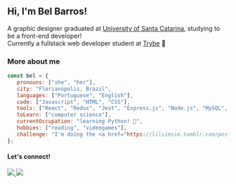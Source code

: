 <h2>Hi, I'm Bel Barros!</h2>
<p>A graphic designer graduated at <a href="https://ufsc.br/">University of Santa Catarina</a>, studying to be a front-end developer! <br />
  Currently a fullstack web developer student at <a href="https://github.com/betrybe">Trybe</a> 💚</p>

<h3>More about me</h3>

```javascript
const bel = {
   pronouns: ["she", "her"],
   city: "Florianópolis, Brazil",
   languages: ["Portuguese", "English"],
   code: ["Javascript", "HTML", "CSS"],
   tools: ["React", "Redux", "Jest", "Express.js", "Node.js", "MySQL", "Sequelize", "MongoDB", "Mongoose"],
   toLearn: ["computer science"],
   currentOccupation: "learning Python! 🐍",
   hobbies: ["reading", "videogames"],
   challenge: "I'm doing the <a href="https://lilsimsie.tumblr.com/post/157671494755/not-so-berry-legacy-challenge">not-so-berry challenge</a> on The Sims 4!",
};
```

<h4>Let's connect!</h4>
<p>
    <a href="https://www.linkedin.com/in/belbarros/">
  <img src="https://img.shields.io/badge/LinkedIn-0077B5?style=for-the-badge&logo=linkedin&logoColor=white" />
  </a>
      <a href="mailto:belbarrosdesgin@gmail.com">
  <img src="https://img.shields.io/badge/Gmail-D14836?style=for-the-badge&logo=gmail&logoColor=white" />
  </a>
</p>



